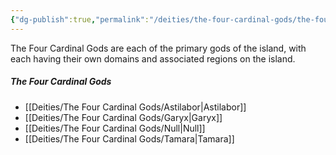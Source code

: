 ```yaml
---
{"dg-publish":true,"permalink":"/deities/the-four-cardinal-gods/the-four-cardinal-gods/"}
---
```


The Four Cardinal Gods are each of the primary gods of the island, with each having their own domains and associated regions on the island.

##### The Four Cardinal Gods
- [[Deities/The Four Cardinal Gods/Astilabor\|Astilabor]]
- [[Deities/The Four Cardinal Gods/Garyx\|Garyx]]
- [[Deities/The Four Cardinal Gods/Null\|Null]]
- [[Deities/The Four Cardinal Gods/Tamara\|Tamara]]
 